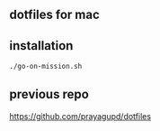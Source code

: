 dotfiles for mac
-----------------

installation
------------

```bash
./go-on-mission.sh
```


previous repo
------------

https://github.com/prayagupd/dotfiles



